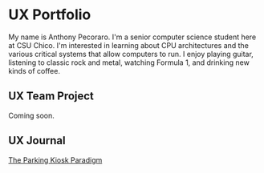 # UX Portfolio

My name is Anthony Pecoraro. I'm a senior computer science student here at CSU Chico. I'm interested in learning about CPU architectures and the various critical systems that allow computers to run. I enjoy playing guitar, listening to classic rock and metal, watching Formula 1, and drinking new kinds of coffee. 

## UX Team Project

Coming soon.

## UX Journal

[The Parking Kiosk Paradigm](j01/)
